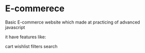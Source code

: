 # E-commerece


Basic E-commerce website which made at practicing of advanced javascript


it have features like:

cart 
wishlist
filters
search

